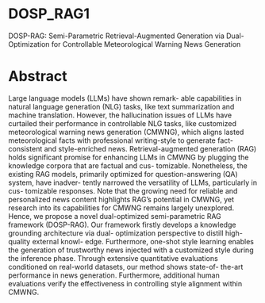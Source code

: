 # DOSP_RAG1
DOSP-RAG: Semi-Parametric Retrieval-Augmented Generation via Dual-Optimization for Controllable Meteorological Warning News Generation
# Abstract
Large language models (LLMs) have shown remark-
able capabilities in natural language generation (NLG) tasks,
like text summarization and machine translation. However, the
hallucination issues of LLMs have curtailed their performance in
controllable NLG tasks, like customized meteorological warning
news generation (CMWNG), which aligns lasted meteorological
facts with professional writing-style to generate fact-consistent
and style-enriched news. Retrieval-augmented generation (RAG)
holds significant promise for enhancing LLMs in CMWNG
by plugging the knowledge corpora that are factual and cus-
tomizable. Nonetheless, the existing RAG models, primarily
optimized for question-answering (QA) system, have inadver-
tently narrowed the versatility of LLMs, particularly in cus-
tomizable responses. Note that the growing need for reliable
and personalized news content highlights RAG’s potential in
CMWNG, yet research into its capabilities for CMWNG remains
largely unexplored. Hence, we propose a novel dual-optimized
semi-parametric RAG framework (DOSP-RAG). Our framework
firstly develops a knowledge grounding architecture via dual-
optimization perspective to distill high-quality external knowl-
edge. Furthermore, one-shot style learning enables the generation
of trustworthy news injected with a customized style during
the inference phase. Through extensive quantitative evaluations
conditioned on real-world datasets, our method shows state-of-
the-art performance in news generation. Furthermore, additional
human evaluations verify the effectiveness in controlling style
alignment within CMWNG.
